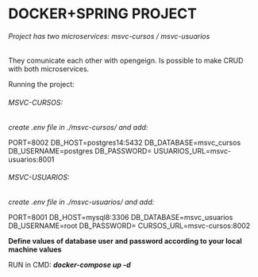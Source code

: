 # DOCKER+SPRING PROJECT

###### Project has two microservices: msvc-cursos / msvc-usuarios

They comunicate each other with opengeign. Is possible to make
CRUD with both microservices.

Running the project:

###### MSVC-CURSOS:
_create .env file in ./msvc-cursos/ and add:_

PORT=8002
DB_HOST=postgres14:5432
DB_DATABASE=msvc_cursos
DB_USERNAME=postgres
DB_PASSWORD=
USUARIOS_URL=msvc-usuarios:8001


###### MSVC-USUARIOS:

_create .env file in ./msvc-usuarios/ and add:_

PORT=8001
DB_HOST=mysql8:3306
DB_DATABASE=msvc_usuarios
DB_USERNAME=root
DB_PASSWORD=
CURSOS_URL=msvc-cursos:8002

**Define values of database user and password according
to your local machine values**


RUN in CMD:
***docker-compose up -d***

